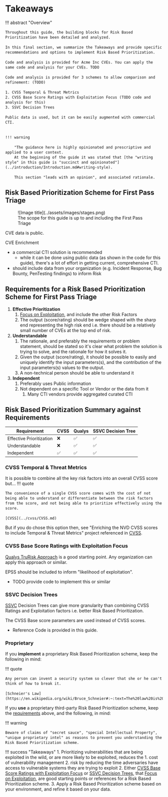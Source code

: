 # Takeaways

!!! abstract "Overview"
    
    Throughout this guide, the building blocks for Risk Based Prioritization have been detailed and analyzed.
    
    In this final section, we summarize the Takeaways and provide specific recommendations and options to implement Risk Based Prioritization.

    Code and analysis is provided for Acme Inc CVEs. You can apply the same code and analysis for your CVEs. TODO 

    Code and analysis is provided for 3 schemes to allow comparison and refinement: (TODO)

    1. CVSS Temporal & Threat Metrics
    2. CVSS Base Score Ratings with Exploitation Focus (TODO code and analysis for this)
    3. SSVC Decision Trees

    Public data is used, but it can be easily augmented with commercial CTI.


    !!! warning 

        "The guidance here is highly opinionated and prescriptive and applied to a user context.
        At the beginning of the guide it was stated that [the "writing style" in this guide is "succinct and opinionated"](../introduction/Introduction.md#writing-style).
        
        This section "leads with an opinion", and associated rationale.



## Risk Based Prioritization Scheme for First Pass Triage

<figure markdown>
![Image title](../assets/images/stages.png)
<figcaption>The scope for this guide is up to and including the First Pass Triage</figcaption>
</figure>

CVE data is public.

CVE Enrichment

* a commercial CTI solution is recommended 
    * while it can be done using public data (as shown in the code for this guide), there's a lot of effort in getting current, comprehensive CTI.
* should include data from your organization (e.g. Incident Response, Bug Bounty, PenTesting findings) to inform Risk



## Requirements for a Risk Based Prioritization Scheme for First Pass Triage

1. **Effective Prioritization**
      1. [Focus on Exploitation](../risk/Understanding_Risk.md#where-cvss-epss-cisa-kev-fit), and include the other Risk Factors
      2. The output (score/rating) should be wedge shaped with the sharp end representing the high risk end i.e. there should be a relatively small number of CVEs at the top end of risk.
2. **Understandable**
      1. The rationale, and preferably the requirements or problem statement, should be stated so it's clear what problem the solution is trying to solve, and the rationale for how it solves it.
      2. Given the output (score/rating), it should be possible to easily and uniquely identify the input parameters(s), and the contribution of the input parameters(s) values to the output.
      3. A non-technical person should be able to understand it
3. **Independent**
      1. Preferably uses Public information
      2. Not dependent on a specific Tool or Vendor or the data from it
         1. Many CTI vendors provide aggregated curated CTI

## Risk Based Prioritization Summary against Requirements

| Requirement              | CVSS   | Qualys | SSVC Decision Tree |
|--------------------------|--------|--------|--------------------|
| Effective Prioritization | :x:    | ✅ | ✅            |
| Understandable           | :x:    | ✅ | ✅            |
| Independent              | ✅ | ✅ | ✅             |


### CVSS Temporal & Threat Metrics

It is possible to combine all the key risk factors into an overall CVSS score but...
!!! quote

    The convenience of a single CVSS score comes with the cost of not being able to understand or differentiate between the risk factors from the score, and not being able to prioritize effectively using the score.

    [CVSS](../cvss/CVSS.md)

But if you do chose this option then, see "Enriching the NVD CVSS scores to include Temporal & Threat Metrics" project referenced in [CVSS](../cvss/CVSS.md).


### CVSS Base Score Ratings with Exploitation Focus

[Qualys TruRisk Approach](../vendors/Qualys.md#in-depth-look-into-data-driven-science-behind-qualys-trurisk) is a good starting point. Any organization can apply this approach or similar.

EPSS should be included to inform "likelihood of exploitation".

* TODO provide code to implement this or similar

### SSVC Decision Trees

[SSVC](../ssvc/SSVC.md) Decision Trees can give more granularity than combining CVSS Ratings and Exploitation factors i.e. better Risk Based Prioritization.

The CVSS Base score parameters are used instead of CVSS scores.

* Reference Code is provided in this guide.
### Proprietary
If you **implement** a proprietary Risk Based Prioritization scheme, keep the following in mind:

!!! quote

    Any person can invent a security system so clever that she or he can't think of how to break it.

    [Schneier's Law](https://en.wikipedia.org/wiki/Bruce_Schneier#:~:text=The%20law%20is%20phrased%20as,of%20how%20to%20break%20it.)

If you **use** a proprietary third-party Risk Based Prioritization scheme, keep the [requirements](#requirements-for-a-risk-based-prioritization-scheme-for-first-pass-triage) above, and the following, in mind:

!!! warning

    Beware of claims of "secret sauce", "special Intellectual Property", "unique proprietary intel" as reasons to prevent you understanding the Risk Based Prioritization scheme.

!!! success "Takeaways"
    1. Prioritizing vulnerabilities that are being exploited in the wild, or are more likely to be exploited, reduces the
          1. cost of vulnerability management
          2. risk by reducing the time adversaries have access to vulnerable systems they are trying to exploit
    2. Either [CVSS Base Score Ratings with Exploitation Focus](#cvss-base-score-ratings-with-exploitation-focus) or  [SSVC Decision Trees](#ssvc-decision-trees), that [Focus on Exploitation](../risk/Understanding_Risk.md#where-cvss-epss-cisa-kev-fit), are good starting points or references for a Risk Based Prioritization scheme.
    3. Apply a Risk Based Prioritization scheme based on your environment, and refine it based on your data.

 


